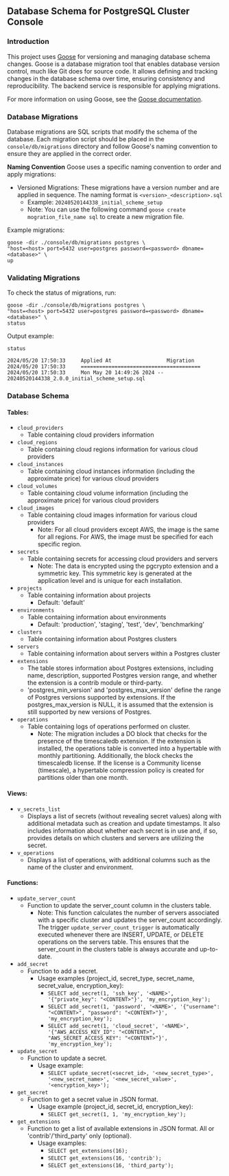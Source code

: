 ## Database Schema for PostgreSQL Cluster Console

### Introduction

This project uses [Goose](https://github.com/pressly/goose) for versioning and managing database schema changes. Goose is a database migration tool that enables database version control, much like Git does for source code. It allows defining and tracking changes in the database schema over time, ensuring consistency and reproducibility. The backend service is responsible for applying migrations.

For more information on using Goose, see the [Goose documentation](https://github.com/pressly/goose).

### Database Migrations
Database migrations are SQL scripts that modify the schema of the database. Each migration script should be placed in the `console/db/migrations` directory and follow Goose's naming convention to ensure they are applied in the correct order.

**Naming Convention**
Goose uses a specific naming convention to order and apply migrations:

- Versioned Migrations: These migrations have a version number and are applied in sequence. The naming format is `<version>_<description>.sql`
  - Example: `20240520144338_initial_scheme_setup`
  - Note: You can use the following command `goose create mogration_file_name sql` to create a new migration file.

Example migrations:
```shell
goose -dir ./console/db/migrations postgres \
"host=<host> port=5432 user=postgres password=<password> dbname=<database>" \
up
```

### Validating Migrations

To check the status of migrations, run:
```shell
goose -dir ./console/db/migrations postgres \
"host=<host> port=5432 user=postgres password=<password> dbname=<database>" \
status
```

Output example:
```
status

2024/05/20 17:50:33     Applied At                  Migration
2024/05/20 17:50:33     =======================================
2024/05/20 17:50:33     Mon May 20 14:49:26 2024 -- 20240520144338_2.0.0_initial_scheme_setup.sql
```

### Database Schema

#### Tables:
- `cloud_providers`
  - Table containing cloud providers information
- `cloud_regions`
  - Table containing cloud regions information for various cloud providers
- `cloud_instances`
  - Table containing cloud instances information (including the approximate price) for various cloud providers
- `cloud_volumes`
  - Table containing cloud volume information (including the approximate price) for various cloud providers
- `cloud_images`
  - Table containing cloud images information for various cloud providers
    - Note: For all cloud providers except AWS, the image is the same for all regions. For AWS, the image must be specified for each specific region.
- `secrets`
  - Table containing secrets for accessing cloud providers and servers
    - Note: The data is encrypted using the pgcrypto extension and a symmetric key. This symmetric key is generated at the application level and is unique for each installation.
- `projects`
  - Table containing information about projects
    - Default: 'default'
- `environments`
  - Table containing information about environments
    - Default: 'production', 'staging', 'test', 'dev', 'benchmarking'
- `clusters`
  - Table containing information about Postgres clusters
- `servers`
  - Table containing information about servers within a Postgres cluster
- `extensions`
  - The table stores information about Postgres extensions, including name, description, supported Postgres version range, and whether the extension is a contrib module or third-party.
  - 'postgres_min_version' and 'postgres_max_version' define the range of Postgres versions supported by extensions. If the postgres_max_version is NULL, it is assumed that the extension is still supported by new versions of Postgres.
- `operations`
   - Table containing logs of operations performed on cluster.
     - Note: The migration includes a DO block that checks for the presence of the timescaledb extension. If the extension is installed, the operations table is converted into a hypertable with monthly partitioning. Additionally, the block checks the timescaledb license. If the license is a Community license (timescale), a hypertable compression policy is created for partitions older than one month.

#### Views:
- `v_secrets_list`
  - Displays a list of secrets (without revealing secret values) along with additional metadata such as creation and update timestamps. It also includes information about whether each secret is in use and, if so, provides details on which clusters and servers are utilizing the secret.
- `v_operations`
  - Displays a list of operations, with additional columns such as the name of the cluster and environment.

#### Functions:
- `update_server_count`
  - Function to update the server_count column in the clusters table.
    - Note: This function calculates the number of servers associated with a specific cluster and updates the server_count accordingly. The trigger `update_server_count_trigger` is automatically executed whenever there are INSERT, UPDATE, or DELETE operations on the servers table. This ensures that the server_count in the clusters table is always accurate and up-to-date.
- `add_secret`
  - Function to add a secret.
    - Usage examples (project_id, secret_type, secret_name, secret_value, encryption_key):
      - `SELECT add_secret(1, 'ssh_key', '<NAME>', '{"private_key": "<CONTENT>"}', 'my_encryption_key');`
      - `SELECT add_secret(1, 'password', '<NAME>', '{"username": "<CONTENT>", "password": "<CONTENT>"}', 'my_encryption_key');`
      - `SELECT add_secret(1, 'cloud_secret', '<NAME>', '{"AWS_ACCESS_KEY_ID": "<CONTENT>", "AWS_SECRET_ACCESS_KEY": "<CONTENT>"}', 'my_encryption_key');`
- `update_secret`
  - Function to update a secret.
    - Usage example:
      - `SELECT update_secret(<secret_id>, '<new_secret_type>', '<new_secret_name>', '<new_secret_value>', '<encryption_key>');`
- `get_secret`
  - Function to get a secret value in JSON format.
    - Usage example (project_id, secret_id, encryption_key):
      - `SELECT get_secret(1, 1, 'my_encryption_key');`
- `get_extensions`
  - Function to get a list of available extensions in JSON format. All or 'contrib'/'third_party' only (optional).
    - Usage examples:
      - `SELECT get_extensions(16);`
      - `SELECT get_extensions(16, 'contrib');`
      - `SELECT get_extensions(16, 'third_party');`
